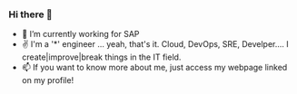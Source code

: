 ### Hi there 👋

<!--
**giulianisanches/giulianisanches** is a ✨ _special_ ✨ repository because its `README.md` (this file) appears on your GitHub profile.

Here are some ideas to get you started:
-->

- :briefcase: I’m currently working for SAP
- :v: I'm a '*' engineer ... yeah, that's it. Cloud, DevOps, SRE, Develper.... I create|improve|break things in the IT field.
- :mailbox: If you want to know more about me, just access my webpage linked on my profile! 
